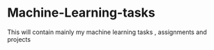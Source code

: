 # Machine-Learning-tasks
This will contain mainly my machine learning tasks , assignments and projects
